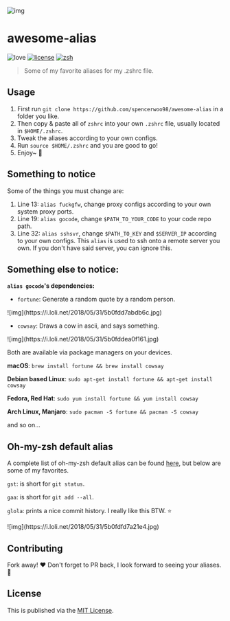 ![img](https://i.loli.net/2018/05/31/5b0ff51dc2bf9.png)

# awesome-alias

![love](https://img.shields.io/badge/Made%20with-LOVE-ff69b4.svg)
[![license](https://img.shields.io/badge/license-MIT-blue.svg)](https://opensource.org/licenses/MIT)
[![zsh](https://img.shields.io/badge/configured%20for-zsh-brightgreen.svg)](https://github.com/robbyrussell/oh-my-zsh)

> Some of my favorite aliases for my .zshrc file.

## Usage

1. First run `git clone https://github.com/spencerwoo98/awesome-alias` in a folder you like.
2. Then copy & paste all of `zshrc` into your own `.zshrc` file, usually located in `$HOME/.zshrc`.
3. Tweak the aliases according to your own configs.
4. Run `source $HOME/.zshrc` and you are good to go!
5. Enjoy~ :beer:

## Something to notice

Some of the things you must change are:

1. Line 13: `alias fuckgfw`, change proxy configs according to your own system proxy ports.
2. Line 19: `alias gocode`, change `$PATH_TO_YOUR_CODE` to your code repo path.
3. Line 32: `alias sshsvr`, change `$PATH_TO_KEY` and `$SERVER_IP` according to your own configs. This `alias` is used to ssh onto a remote server you own. If you don't have said server, you can ignore this.

## Something else to notice:

**`alias gocode`'s dependencies:**

- `fortune`: Generate a random quote by a random person.

<div style="max-width:400px;">![img](https://i.loli.net/2018/05/31/5b0fdd7abdb6c.jpg)</div>
 
- `cowsay`: Draws a cow in ascii, and says something.

<div style="max-width:400px;">![img](https://i.loli.net/2018/05/31/5b0fddea0f161.jpg)</div>

Both are available via package managers on your devices.

**macOS**: `brew install fortune && brew install cowsay`

**Debian based Linux**: `sudo apt-get install fortune && apt-get install cowsay`

**Fedora, Red Hat**: `sudo yum install fortune && yum install cowsay`

**Arch Linux, Manjaro**: `sudo pacman -S fortune && pacman -S cowsay`

and so on...

## Oh-my-zsh default alias

A complete list of oh-my-zsh default alias can be found [here](https://github.com/robbyrussell/oh-my-zsh/blob/master/plugins/git/git.plugin.zsh), but below are some of my favorites.

`gst`: is short for `git status`.

`gaa`: is short for `git add --all`.

`glola`: prints a nice commit history. I really like this BTW. :star:

<div style="max-width:400px;">![img](https://i.loli.net/2018/05/31/5b0fdfd7a21e4.jpg)</div>

## Contributing

Fork away! :heart: Don't forget to PR back, I look forward to seeing your aliases. :beer:

## License

This is published via the [MIT License](https://github.com/spencerwoo98/awesome-alias/blob/master/LICENSE).
